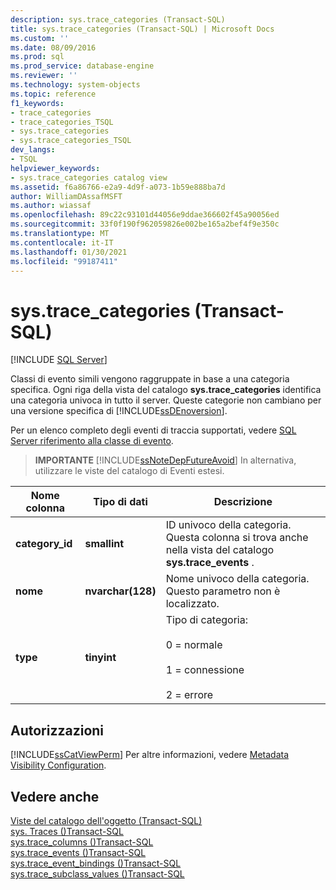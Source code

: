 ```yaml
---
description: sys.trace_categories (Transact-SQL)
title: sys.trace_categories (Transact-SQL) | Microsoft Docs
ms.custom: ''
ms.date: 08/09/2016
ms.prod: sql
ms.prod_service: database-engine
ms.reviewer: ''
ms.technology: system-objects
ms.topic: reference
f1_keywords:
- trace_categories
- trace_categories_TSQL
- sys.trace_categories
- sys.trace_categories_TSQL
dev_langs:
- TSQL
helpviewer_keywords:
- sys.trace_categories catalog view
ms.assetid: f6a86766-e2a9-4d9f-a073-1b59e888ba7d
author: WilliamDAssafMSFT
ms.author: wiassaf
ms.openlocfilehash: 89c22c93101d44056e9ddae366602f45a90056ed
ms.sourcegitcommit: 33f0f190f962059826e002be165a2bef4f9e350c
ms.translationtype: MT
ms.contentlocale: it-IT
ms.lasthandoff: 01/30/2021
ms.locfileid: "99187411"
---
```

# <a name="systrace_categories-transact-sql"></a>sys.trace_categories (Transact-SQL)
[!INCLUDE [SQL Server](../../includes/applies-to-version/sqlserver.md)]

  Classi di evento simili vengono raggruppate in base a una categoria specifica. Ogni riga della vista del catalogo **sys.trace_categories** identifica una categoria univoca in tutto il server. Queste categorie non cambiano per una versione specifica di [!INCLUDE[ssDEnoversion](../../includes/ssdenoversion-md.md)].  
  
 Per un elenco completo degli eventi di traccia supportati, vedere [SQL Server riferimento alla classe di evento](../../relational-databases/event-classes/sql-server-event-class-reference.md).  
  
> **IMPORTANTE** [!INCLUDE[ssNoteDepFutureAvoid](../../includes/ssnotedepfutureavoid-md.md)] In alternativa, utilizzare le viste del catalogo di Eventi estesi.  
  
|Nome colonna|Tipo di dati|Descrizione|  
|-----------------|---------------|-----------------|  
|**category_id**|**smallint**|ID univoco della categoria. Questa colonna si trova anche nella vista del catalogo **sys.trace_events** .|  
|**nome**|**nvarchar(128)**|Nome univoco della categoria. Questo parametro non è localizzato.|  
|**type**|**tinyint**|Tipo di categoria:<br /><br /> 0 = normale<br /><br /> 1 = connessione<br /><br /> 2 = errore|  
  
## <a name="permissions"></a>Autorizzazioni  
 [!INCLUDE[ssCatViewPerm](../../includes/sscatviewperm-md.md)] Per altre informazioni, vedere [Metadata Visibility Configuration](../../relational-databases/security/metadata-visibility-configuration.md).  
  
## <a name="see-also"></a>Vedere anche  
 [Viste del catalogo dell'oggetto &#40;Transact-SQL&#41;](../../relational-databases/system-catalog-views/object-catalog-views-transact-sql.md)   
 [sys. Traces &#40;&#41;Transact-SQL ](../../relational-databases/system-catalog-views/sys-traces-transact-sql.md)   
 [sys.trace_columns &#40;&#41;Transact-SQL ](../../relational-databases/system-catalog-views/sys-trace-columns-transact-sql.md)   
 [sys.trace_events &#40;&#41;Transact-SQL ](../../relational-databases/system-catalog-views/sys-trace-events-transact-sql.md)   
 [sys.trace_event_bindings &#40;&#41;Transact-SQL ](../../relational-databases/system-catalog-views/sys-trace-event-bindings-transact-sql.md)   
 [sys.trace_subclass_values &#40;&#41;Transact-SQL ](../../relational-databases/system-catalog-views/sys-trace-subclass-values-transact-sql.md)  
  
  
